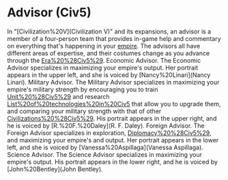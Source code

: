 # Advisor (Civ5)

In "[Civilization%20V](Civilization V)" and its expansions, an advisor is a member of a four-person team that provides in-game help and commentary on everything that's happening in your [empire](empire). The advisors all have different areas of expertise, and their costumes change as you advance through the [Era%20%28Civ5%29](eras).
Economic Advisor.
The Economic Advisor specializes in maximizing your empire's output. Her portrait appears in the upper left, and she is voiced by [Nancy%20Linari](Nancy Linari).
Military Advisor.
The Military Advisor specializes in maximizing your empire's military strength by encouraging you to train [Unit%20%28Civ5%29](units) and research [List%20of%20technologies%20in%20Civ5](technologies) that allow you to upgrade them, and comparing your military strength with that of other [Civilizations%20%28Civ5%29](civilizations). His portrait appears in the upper right, and he is voiced by [R.%20F.%20Daley](R. F. Daley).
Foreign Advisor.
The Foreign Advisor specializes in exploration, [Diplomacy%20%28Civ5%29](diplomacy), and maximizing your empire's and output. Her portrait appears in the lower left, and she is voiced by [Vanessa%20Aspillaga](Vanessa Aspillaga).
Science Advisor.
The Science Advisor specializes in maximizing your empire's output. His portrait appears in the lower right, and he is voiced by [John%20Bentley](John Bentley).